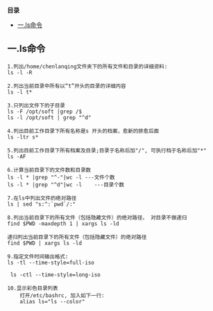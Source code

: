 <!-- START doctoc generated TOC please keep comment here to allow auto update -->
<!-- DON'T EDIT THIS SECTION, INSTEAD RE-RUN doctoc TO UPDATE -->
**目录**

- [一.ls命令](#%E4%B8%80ls%E5%91%BD%E4%BB%A4)

<!-- END doctoc generated TOC please keep comment here to allow auto update -->

## 一.ls命令
    1.列出/home/chenlanqing文件夹下的所有文件和目录的详细资料:
    ls -l -R 
    
    2.列出当前目录中所有以“t”开头的目录的详细内容
    ls -l t*
    
    3.只列出文件下的子目录
    ls -F /opt/soft |grep /$
    ls -l /opt/soft | grep "^d"
    
    4.列出目前工作目录下所有名称是s 开头的档案，愈新的排愈后面
    ls -ltr s*
    
    5.列出目前工作目录下所有档案及目录;目录于名称后加"/", 可执行档于名称后加"*" 
    ls -AF
    
    6.计算当前目录下的文件数和目录数
    ls -l * |grep "^-"|wc -l ---文件个数  
    ls -l * |grep "^d"|wc -l    ---目录个数
    
    7.在ls中列出文件的绝对路径
    ls | sed "s:^:`pwd`/:"
    
    8.列出当前目录下的所有文件（包括隐藏文件）的绝对路径， 对目录不做递归
    find $PWD -maxdepth 1 | xargs ls -ld
    
    递归列出当前目录下的所有文件（包括隐藏文件）的绝对路径
    find $PWD | xargs ls -ld
    
    9.指定文件时间输出格式:
    ls -tl --time-style=full-iso
    
     ls -ctl --time-style=long-iso
     
    10.显示彩色目录列表
    	打开/etc/bashrc, 加入如下一行:
        alias ls="ls --color"



















